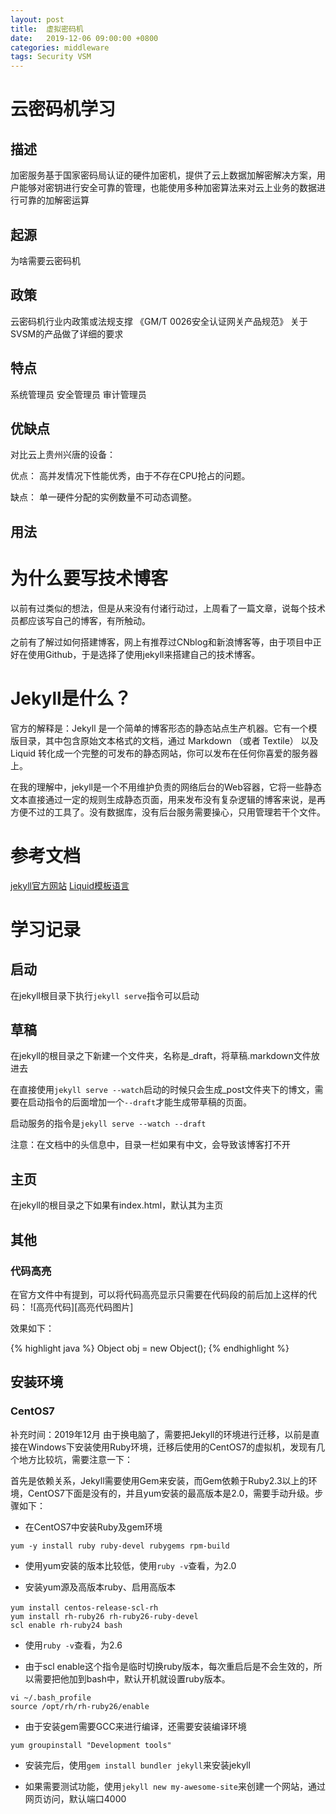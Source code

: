 ```yaml
---
layout: post
title:  虚拟密码机
date:   2019-12-06 09:00:00 +0800
categories: middleware
tags: Security VSM
---
```


# 云密码机学习

## 描述

加密服务基于国家密码局认证的硬件加密机，提供了云上数据加解密解决方案，用户能够对密钥进行安全可靠的管理，也能使用多种加密算法来对云上业务的数据进行可靠的加解密运算

## 起源
为啥需要云密码机


## 政策
云密码机行业内政策或法规支撑
《GM/T 0026安全认证网关产品规范》 关于SVSM的产品做了详细的要求

## 特点

系统管理员
安全管理员
审计管理员

## 优缺点

对比云上贵州兴唐的设备：

优点：
高并发情况下性能优秀，由于不存在CPU抢占的问题。



缺点：
单一硬件分配的实例数量不可动态调整。


## 用法


# 为什么要写技术博客
以前有过类似的想法，但是从来没有付诸行动过，上周看了一篇文章，说每个技术员都应该写自己的博客，有所触动。

之前有了解过如何搭建博客，网上有推荐过CNblog和新浪博客等，由于项目中正好在使用Github，于是选择了使用jekyll来搭建自己的技术博客。

# Jekyll是什么？
官方的解释是：Jekyll 是一个简单的博客形态的静态站点生产机器。它有一个模版目录，其中包含原始文本格式的文档，通过 Markdown （或者 Textile） 以及 Liquid 转化成一个完整的可发布的静态网站，你可以发布在任何你喜爱的服务器上。

在我的理解中，jekyll是一个不用维护负责的网络后台的Web容器，它将一些静态文本直接通过一定的规则生成静态页面，用来发布没有复杂逻辑的博客来说，是再方便不过的工具了。没有数据库，没有后台服务需要操心，只用管理若干个文件。

# 参考文档
[jekyll官方网站](http://jekyllcn.com/)
[Liquid模板语言](https://liquid.bootcss.com/)

# 学习记录
## 启动
在jekyll根目录下执行``jekyll serve``指令可以启动


## 草稿
在jekyll的根目录之下新建一个文件夹，名称是_draft，将草稿.markdown文件放进去

在直接使用``jekyll serve --watch``启动的时候只会生成_post文件夹下的博文，需要在启动指令的后面增加一个``--draft``才能生成带草稿的页面。

启动服务的指令是``jekyll serve --watch --draft``

注意：在文档中的头信息中，目录一栏如果有中文，会导致该博客打不开

## 主页
在jekyll的根目录之下如果有index.html，默认其为主页

## 其他
### 代码高亮
在官方文件中有提到，可以将代码高亮显示只需要在代码段的前后加上这样的代码：
![高亮代码][高亮代码图片]

效果如下：

{% highlight java %}
Object obj = new Object();
{% endhighlight %}

## 安装环境

### CentOS7

补充时间：2019年12月
由于换电脑了，需要把Jekyll的环境进行迁移，以前是直接在Windows下安装使用Ruby环境，迁移后使用的CentOS7的虚拟机，发现有几个地方比较坑，需要注意一下：

首先是依赖关系，Jekyll需要使用Gem来安装，而Gem依赖于Ruby2.3以上的环境，CentOS7下面是没有的，并且yum安装的最高版本是2.0，需要手动升级。步骤如下：

* 在CentOS7中安装Ruby及gem环境

```
yum -y install ruby ruby-devel rubygems rpm-build

```

* 使用yum安装的版本比较低，使用``ruby -v``查看，为2.0

* 安装yum源及高版本ruby、启用高版本

```
yum install centos-release-scl-rh　
yum install rh-ruby26 rh-ruby26-ruby-devel 
scl enable rh-ruby24 bash
```

* 使用``ruby -v``查看，为2.6

* 由于scl enable这个指令是临时切换ruby版本，每次重启后是不会生效的，所以需要把他加到bash中，默认开机就设置ruby版本。

```
vi ~/.bash_profile
source /opt/rh/rh-ruby26/enable
```

* 由于安装gem需要GCC来进行编译，还需要安装编译环境

```
yum groupinstall "Development tools"
```

* 安装完后，使用``gem install bundler jekyll``来安装jekyll

* 如果需要测试功能，使用``jekyll new my-awesome-site``来创建一个网站，通过网页访问，默认端口4000




[alibaba]: https://cn.aliyun.com/product/hsm
